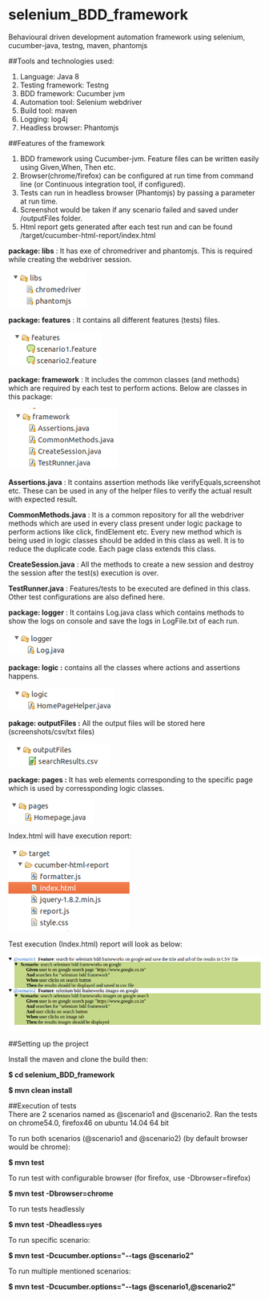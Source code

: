 # selenium_BDD_framework

Behavioural driven development automation framework using selenium, cucumber-java, testng, maven, phantomjs


##Tools and technologies used:

1. Language: Java 8
2. Testing framework: Testng
3. BDD framework: Cucumber jvm
4. Automation tool: Selenium webdriver
5. Build tool: maven
6. Logging: log4j
7. Headless browser: Phantomjs


##Features of the framework
1. BDD framework using Cucumber-jvm. Feature files can be written easily using Given,When, Then etc.
2. Browser(chrome/firefox) can be configured at run time  from command line (or Continuous integration tool, if configured).
3. Tests can run in headless browser (Phantomjs) by passing a parameter at run time.
4. Screenshot would be taken if any scenario failed and saved under /outputFiles folder.
5. Html report gets generated after each test run and can be found /target/cucumber-html-report/index.html


**package: libs** : It has exe of chromedriver and phantomjs. This is required while creating the webdriver session.

![image](images/image2.png)


**package: features** : It contains all different features (tests) files. 

![image](images/image3.png)

**package: framework** : It includes the common classes (and methods) which are required by each test to perform actions. Below are classes in this package:

![image](images/image4.png)

**Assertions.java** : It contains assertion methods like verifyEquals,screenshot etc. These can be used in any of the helper files to verify the actual result with expected result.

**CommonMethods.java** : It is a common repository for all the webdriver methods which are used in every class present under logic package to perform actions like click, findElement etc. Every new method which is being used in logic classes should be added in this class as well. It is to reduce the duplicate code. Each page class extends this class.

**CreateSession.java** : All the methods to create a new session and destroy the session after the test(s) execution is over. 

**TestRunner.java** : Features/tests to be executed are defined in this class. Other test configurations are also defined here.


**package: logger** : It contains Log.java class which contains methods to show the logs on console and save the logs in LogFile.txt of each run.

![image](images/image5.png)

**package: logic :** contains all the classes where actions and assertions happens.

![image](images/image6.png)

**pakage: outputFiles :** All the output files will be stored here (screenshots/csv/txt files)

![image](images/image7.png)

**package: pages :** It has web elements corresponding to the specific page which is used by corressponding logic classes.

![image](images/image8.png)



Index.html will have execution report:

![image](images/image9.png)

Test execution (Index.html) report will look as below:

![image](images/image12.png)



##Setting up the project

Install the maven and clone the build then:

**$ cd selenium_BDD_framework**

**$ mvn clean install**



##Execution of tests  
There are 2 scenarios named as @scenario1 and @scenario2. Ran the tests on chrome54.0, firefox46 on ubuntu 14.04 64 bit

To run both scenarios (@scenario1 and @scenario2) (by default browser would be chrome):

**$ mvn test**

To run test with configurable browser (for firefox, use -Dbrowser=firefox)

**$ mvn test -Dbrowser=chrome**

To run tests headlessly

**$ mvn test -Dheadless=yes**

To run specific scenario:

**$ mvn test -Dcucumber.options="--tags @scenario2"**

To run multiple mentioned scenarios:

**$ mvn test -Dcucumber.options="--tags @scenario1,@scenario2"**

